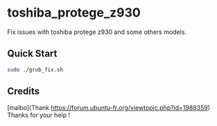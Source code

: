 # toshiba_protege_z930

Fix issues with toshiba protege z930 and some others models.

## Quick Start
```sh
sudo ./grub_fix.sh
```

## Credits 

[malbo](Thank https://forum.ubuntu-fr.org/viewtopic.php?id=1988359) Thanks for your help !
